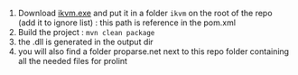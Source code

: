 1. Download [ikvm.exe](https://netcologne.dl.sourceforge.net/project/ikvm/ikvm/7.2.4630.5/ikvmbin-7.2.4630.5.zip) and put it in a folder `ikvm` on the root of the repo (add it to ignore list) : this path is reference in the pom.xml
2. Build the project : `mvn clean package`
3. the .dll is generated in the output dir
4. you will also find a folder proparse.net next to this repo folder containing all the needed files for prolint